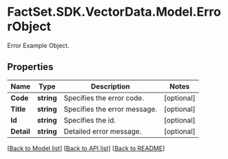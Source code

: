 # FactSet.SDK.VectorData.Model.ErrorObject
Error Example Object.

## Properties

Name | Type | Description | Notes
------------ | ------------- | ------------- | -------------
**Code** | **string** | Specifies the error code. | [optional] 
**Title** | **string** | Specifies the error message. | [optional] 
**Id** | **string** | Specifies the id. | [optional] 
**Detail** | **string** | Detailed error message. | [optional] 

[[Back to Model list]](../README.md#documentation-for-models) [[Back to API list]](../README.md#documentation-for-api-endpoints) [[Back to README]](../README.md)

